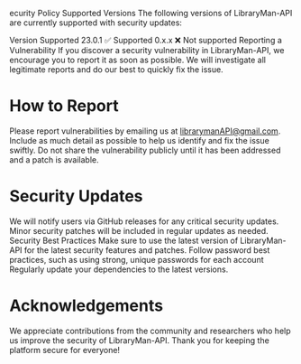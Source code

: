 ecurity Policy
Supported Versions
The following versions of LibraryMan-API are currently supported with security updates:

Version	Supported
23.0.1	✅ Supported
0.x.x	❌ Not supported
Reporting a Vulnerability
If you discover a security vulnerability in LibraryMan-API, we encourage you to report it as soon as possible. We will investigate all legitimate reports and do our best to quickly fix the issue.

# How to Report
Please report vulnerabilities by emailing us at librarymanAPI@gmail.com. Include as much detail as possible to help us identify and fix the issue swiftly.
Do not share the vulnerability publicly until it has been addressed and a patch is available.

# Security Updates
We will notify users via GitHub releases for any critical security updates.
Minor security patches will be included in regular updates as needed.
Security Best Practices
Make sure to use the latest version of LibraryMan-API for the latest security features and patches.
Follow password best practices, such as using strong, unique passwords for each account
Regularly update your dependencies to the latest versions.

# Acknowledgements
We appreciate contributions from the community and researchers who help us improve the security of LibraryMan-API. Thank you for keeping the platform secure for everyone!

